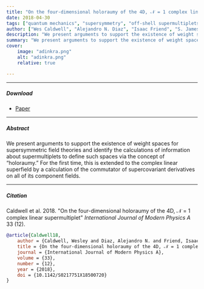 ```yaml
---
title: "On the four-dimensional holoraumy of the 4D, 𝒩 = 1 complex linear supermultiplet" 
date: 2018-04-30
tags: ["quantum mechanics", "supersymmetry", "off-shell supermultiplets"]
author: ["Wes Caldwell", "Alejandro N. Diaz", "Isaac Friend", "S. James Gates, Jr.", "Siddhartha Harmalkar", "Tamar Lambert-Brown", "Daniel Lay", "Karina Martirosova", "Victor A. Meszaros", "Mayowa Omokanwaye", "Shaina Rudman", "Daeljuck Shin", "Anthony Vershov"]
description: "We present arguments to support the existence of weight spaces for supersymmetric field theories and identify the calculations of information about supermultiplets to define such spaces via the concept of “holoraumy.” For the first time, this is extended to the complex linear superfield by a calculation of the commutator of supercovariant derivatives on all of its component fields." 
summary: "We present arguments to support the existence of weight spaces for supersymmetric field theories and identify the calculations of information about supermultiplets to define such spaces via the concept of “holoraumy.” For the first time, this is extended to the complex linear superfield by a calculation of the commutator of supercovariant derivatives on all of its component fields." 
cover:
    image: "adinkra.png"
    alt: "adinkra.png"
    relative: true

---
```


---

##### Download

+ [Paper](https://doi.org/10.1142/S0217751X18500720)

---

##### Abstract

We present arguments to support the existence of weight spaces for supersymmetric field theories and identify the calculations of information about supermultiplets to define such spaces via the concept of “holoraumy.” For the first time, this is extended to the complex linear superfield by a calculation of the commutator of supercovariant derivatives on all of its component fields.

---

##### Citation

Caldwell et al. 2018. "On the four-dimensional holoraumy of the 4D, 𝒩 = 1 complex linear supermultiplet" *International Journal of Modern Physics A* 33 (12).

```BibTeX
@article{Caldwell18,
    author = {Caldwell, Wesley and Diaz, Alejandro N. and Friend, Isaac and Gates, S. James and Harmalkar, Siddhartha and Lambert-Brown, Tamar and Lay, Daniel and Martirosova, Karina and Meszaros, Victor A. and Omokanwaye, Mayowa and Rudman, Shaina and Shin, Daeljuck and Vershov, Anthony},
    title = {On the four-dimensional holoraumy of the 4D, 𝒩 = 1 complex linear supermultiplet},
    journal = {International Journal of Modern Physics A},
    volume = {33},
    number = {12},
    year = {2018},
    doi = {10.1142/S0217751X18500720}
}
```

